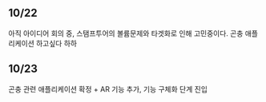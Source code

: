 ## 10/22

아직 아이디어 회의 중, 스탬프투어의 볼륨문제와 타겟화로 인해 고민중이다.
곤충 애플리케이션 하고싶다 하하

## 10/23

곤충 관련 애플리케이션 확정 + AR 기능 추가, 기능 구체화 단계 진입
